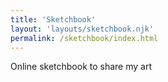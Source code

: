 ```yaml
---
title: 'Sketchbook'
layout: 'layouts/sketchbook.njk'
permalink: /sketchbook/index.html
---
```


Online sketchbook to share my art
